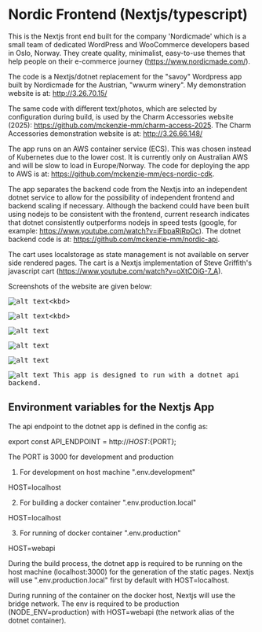 # Nordic Frontend (Nextjs/typescript)
This is the Nextjs front end built for the company 'Nordicmade' which is a small team of dedicated WordPress and WooCommerce developers based in Oslo, Norway. They create quality, minimalist, easy-to-use themes that help people on their e-commerce journey (https://www.nordicmade.com/). 

The code is a Nextjs/dotnet replacement for the "savoy" Wordpress app built by Nordicmade for the Austrian, "wwurm winery". My demonstration website is at: http://3.26.70.15/

The same code with different text/photos, which are selected by configuration during build, is used by the Charm Accessories website (2025): https://github.com/mckenzie-mm/charm-access-2025. The Charm Accessories demonstration website is at: http://3.26.66.148/

The app runs on an AWS container service (ECS). This was chosen instead of Kubernetes due to the lower cost. It is currently only on Australian AWS and will be slow to load in Europe/Norway. The code for deploying the app to AWS is at:
https://github.com/mckenzie-mm/ecs-nordic-cdk.

The app separates the backend code from the Nextjs into an independent dotnet service to allow for the possibility of independent frontend and backend scaling if necessary. Although the backend could have been built using nodejs to be consistent with the frontend, current research indicates that dotnet consistently outperforms nodejs in speed tests (google, for example: https://www.youtube.com/watch?v=iFbpaRjRpOc). The dotnet backend code is at: https://github.com/mckenzie-mm/nordic-api.

The cart uses localstorage as state management is not available on server side rendered pages. The cart is a Nextjs implementation of Steve Griffith's javascript cart (https://www.youtube.com/watch?v=oXtCOiG-7_A).

Screenshots of the website are given below:

<kbd>![alt text](https://github.com/mckenzie-mm/nordic-frontend/blob/main/images-readme/11.png?)<kbd>

<kbd>![alt text](https://github.com/mckenzie-mm/nordic-frontend/blob/main/images-readme/22.png?)<kbd>

<kbd>![alt text](https://github.com/mckenzie-mm/nordic-frontend/blob/main/images-readme/5.png)<kbd>

<kbd>![alt text](https://github.com/mckenzie-mm/nordic-frontend/blob/main/images-readme/6.png)<kbd>

<kbd>![alt text](https://github.com/mckenzie-mm/nordic-frontend/blob/main/images-readme/7.png)<kbd>

<kbd>![alt text](https://github.com/mckenzie-mm/nordic-frontend/blob/main/images-readme/4.png)<kbd>
This app is designed to run with a dotnet api
backend.

## Environment variables for the Nextjs App

The api endpoint to the dotnet app is defined in the config as:

export const API_ENDPOINT = http://${HOST}:${PORT};

The PORT is 3000 for development and production

1. For development on host machine ".env.development"

HOST=localhost

2. For building a docker container ".env.production.local"

HOST=localhost

3. For running of docker container ".env.production"

HOST=webapi

During the build process, the dotnet app is required to be running on the host machine (localhost:3000) for the generation of the static pages. Nextjs will use ".env.production.local" first by default with HOST=localhost.

During running of the container on the docker host, Nextjs will use the bridge network. The env is required to be production (NODE_ENV=production) with HOST=webapi (the network alias of the dotnet container).
